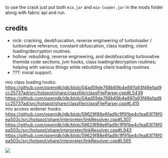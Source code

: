 to use the crack just put both `mio.jar` and `mio-loader.jar` in the mods folder along with fabric api and run.

## credits
- nick: cracking, deobfuscation, reverse engineering of turboloader / turbonative referance, constant obfuscation, class loading, client loading/decryption routines.
- hollow: rebuilding, reverse engineering, and deobfuscating turbonative themida code sections, jvm hooks, class loading/decryption routines; helping with various things while rebuilding client loading routines.
- ???: moral support.

mio class loading hooks: <br>
https://github.com/openjdk/jdk/blob/04ad59de768b69b4e897a93f46efad9cc25737ad/src/hotspot/share/classfile/classFileParser.cpp#L5439 <br>
https://github.com/openjdk/jdk/blob/04ad59de768b69b4e897a93f46efad9cc25737ad/src/hotspot/share/classfile/classFileParser.cpp#L415 <br>
mio access widener hooks: <br>
https://github.com/openjdk/jdk/blob/59629f88e6fad9c1ff91be4cfea83f78f0ea503c/src/hotspot/share/interpreter/linkResolver.cpp#L307 <br>
https://github.com/openjdk/jdk/blob/59629f88e6fad9c1ff91be4cfea83f78f0ea503c/src/hotspot/share/interpreter/linkResolver.cpp#L943 <br>
https://github.com/openjdk/jdk/blob/59629f88e6fad9c1ff91be4cfea83f78f0ea503c/src/hotspot/share/interpreter/linkResolver.cpp#L565 <br>

[![](https://www.futureclient.net/fate.png)](https://open.spotify.com/track/6zaKzSQwWtxqAvBvoubEWo)